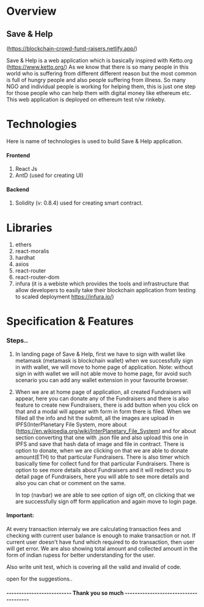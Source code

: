 
# Overview

## Save & Help
(https://blockchain-crowd-fund-raisers.netlify.app/)

Save & Help is a web application which is basically inspired with Ketto.org (https://www.ketto.org/)
As we know that there is so many people in this world who is suffering from different different
reason but the most common is full of hungry people and also people suffering from illness. So many NGO and individual people 
is working for helping them, this is just one step for those people who can help them 
with digital money like ethereum etc. This web application is deployed on ethereum test n/w
rinkeby.

# Technologies
Here is name of technologies is used to build Save & Help application.

#### Frontend
1. React Js
2. AntD (used for creating UI)

#### Backend
1. Solidity (v: 0.8.4) used for creating smart contract.

# Libraries
1. ethers
2. react-moralis
3. hardhat
4. axios
5. react-router
6. react-router-dom
7. infura (it is a webiste which provides the tools and infrastructure that allow developers to easily take their blockchain application from testing to scaled deployment  https://infura.io/)

# Specification & Features

### Steps..

1. In landing page of Save & Help, first we have to sign with wallet like metamask (metamask is blockchain wallet)
   when we successfully sign in with wallet, we will move to home page of application.
   Note: without sign in with wallet we will not able move to home page, for avoid such scenario
   you can add any wallet extension in your favourite browser.

2. When we are at home page of application, all created Fundraisers will appear, here you can donate any of the Fundraisers and there is also feature to create new Fundraisers, there is add button when you click on that and a modal will appear with form
   in form there is filed. When we filled all the info and hit the submit, all the images are upload in IPFS(InterPlanetary File System, more about (https://en.wikipedia.org/wiki/InterPlanetary_File_System) and for about section converting that one with .json file and also upload this one in IPFS and save that hash data of image and file in contract.
   There is option to donate, when we are clicking on that we are able to donate amount(ETH) to that particular Fundraisers. There is also timer which basically time for collect fund for that particular Fundraisers.
   There is option to see more details about Fundraisers and it will redirect you to detail page of Fundraisers, here you will able to see more details and also you can chat or comment on the same.

   In top (navbar) we are able to see option of sign off, on clicking that we are successfully sign off form application and again move to login page.

#### Important:
 At every transaction internaly we are calculating transaction fees and checking with current user
 balance is enough to make transaction or not. If current user doesn't have fund which required to do transaction, then user will get error.
 We are also showing total amount and collected amount in the form of indian rupess for better understanding for the user.

Also write unit test, which is covering all the valid and invalid of code.

open for the suggestions..
#### -------------------------- Thank you so much --------------------------------------






